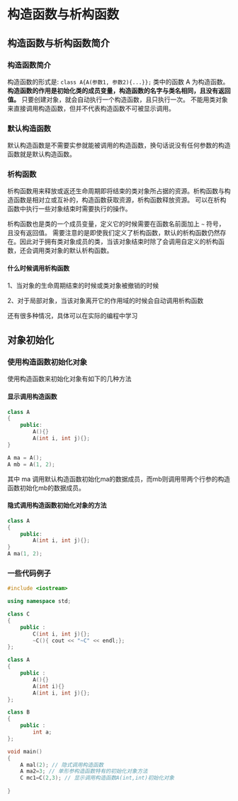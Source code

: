 # 构造函数与析构函数

## 构造函数与析构函数简介

### 构造函数简介

构造函数的形式是: `class A{A(参数1, 参数2){...}};` 类中的函数 A 为构造函数。**构造函数的作用是初始化类的成员变量，构造函数的名字与类名相同，且没有返回值。** 只要创建对象，就会自动执行一个构造函数，且只执行一次。 不能用类对象来直接调用构造函数，但并不代表构造函数不可被显示调用。

### 默认构造函数

默认构造函数是不需要实参就能被调用的构造函数，换句话说没有任何参数的构造函数就是默认构造函数。

### 析构函数

析构函数用来释放或返还生命周期即将结束的类对象所占据的资源。析构函数与构造函数是相对立或互补的，构造函数获取资源，析构函数释放资源。 可以在析构函数中执行一些对象结束时需要执行的操作。 

析构函数也是类的一个成员变量，定义它的时候需要在函数名前面加上 `~` 符号，且没有返回值。 需要注意的是即使我们定义了析构函数，默认的析构函数仍然存在。因此对于拥有类对象成员的类，当该对象结束时除了会调用自定义的析构函数，还会调用类对象的默认析构函数。

#### 什么时候调用析构函数

1、当对象的生命周期结束的时候或类对象被撤销的时候

2、对于局部对象，当该对象离开它的作用域的时候会自动调用析构函数

还有很多种情况，具体可以在实际的编程中学习

## 对象初始化

### 使用构造函数初始化对象

使用构造函数来初始化对象有如下的几种方法

#### 显示调用构造函数

```cpp
class A
{
	public:
		A(){}
		A(int i, int j){};
}

A ma = A();
A mb = A(1, 2);
```

其中 ma 调用默认构造函数初始化ma的数据成员，而mb则调用带两个行参的构造函数初始化mb的数据成员。

#### 隐式调用构造函数初始化对象的方法

```cpp
class A
{
	public:
		A(int i, int j){};
}
A ma(1, 2);
```

### 一些代码例子

```cpp
#include <iostream>

using namespace std;

class C
{
	public :
		C(int i, int j){};
		~C(){ cout << "~C" << endl;};
};

class A
{
	public :
		A(){}
		A(int i){}
		A(int i, int j){};
};

class B
{
	public :
		int a;
};

void main()
{
	A mal(2); // 隐式调用构造函数
	A ma2=3; // 单形参构造函数特有的初始化对象方法
	C mc1=C(2,3); // 显示调用构造函数A(int,int)初始化对象
	
}
```







